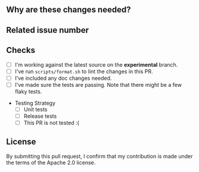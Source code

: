 <!-- Thank you for your contribution! Please review https://github.com/amzn/amazon-ray/blob/master/CONTRIBUTING.md before opening a pull request. -->

<!-- Please add a reviewer to the assignee section when you create a PR. If you don't have the access to it, we will shortly find a reviewer and assign them to your PR. -->

## Why are these changes needed?

<!-- Please give a short summary of the change and the problem this solves. -->

## Related issue number

<!-- For example: "Closes #1234" -->

## Checks

- [ ] I'm working against the latest source on the **experimental** branch.
- [ ] I've run `scripts/format.sh` to lint the changes in this PR.
- [ ] I've included any doc changes needed.
- [ ] I've made sure the tests are passing. Note that there might be a few flaky tests.
- Testing Strategy
   - [ ] Unit tests
   - [ ] Release tests
   - [ ] This PR is not tested :(

## License

By submitting this pull request, I confirm that my contribution is made under the terms of the Apache 2.0 license.
